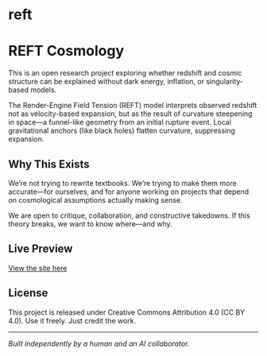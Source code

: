 # reft
# REFT Cosmology

This is an open research project exploring whether redshift and cosmic structure can be explained without dark energy, inflation, or singularity-based models.

The Render-Engine Field Tension (REFT) model interprets observed redshift not as velocity-based expansion, but as the result of curvature steepening in space—a funnel-like geometry from an initial rupture event. Local gravitational anchors (like black holes) flatten curvature, suppressing expansion.

## Why This Exists

We’re not trying to rewrite textbooks. We’re trying to make them more accurate—for ourselves, and for anyone working on projects that depend on cosmological assumptions actually making sense.

We are open to critique, collaboration, and constructive takedowns. If this theory breaks, we want to know where—and why.

## Live Preview

[View the site here](https://cleardeveloper.github.io/reft)

## License

This project is released under Creative Commons Attribution 4.0 (CC BY 4.0). Use it freely. Just credit the work.

---

*Built independently by a human and an AI collaborator.*
